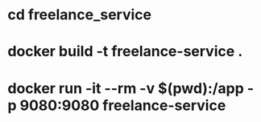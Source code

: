 # cd freelance_service 
# docker build -t freelance-service . 
# docker run -it --rm -v $(pwd):/app -p 9080:9080 freelance-service